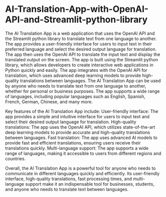 # AI-Translation-App-with-OpenAI-API-and-Streamlit-python-library
The AI Translation App is a web application that uses the OpenAI API and the Streamlit python library to translate text from one language to another. The app provides a user-friendly interface for users to input text in their preferred language and select the desired output language for translation. The app then uses the OpenAI API to translate the input text and display the translated output on the screen.
The app is built using the Streamlit python library, which allows developers to create interactive web applications in Python quickly and easily. The app integrates with the OpenAI API for translation, which uses advanced deep learning models to provide high-quality translations between languages.
The AI Translation App can be used by anyone who needs to translate text from one language to another, whether for personal or business purposes. The app supports a wide range of languages, including popular languages such as English, Spanish, French, German, Chinese, and many more.

Key features of the AI Translation App include:
User-friendly interface: The app provides a simple and intuitive interface for users to input text and select their desired output language for translation.
High-quality translations: The app uses the OpenAI API, which utilizes state-of-the-art deep learning models to provide accurate and high-quality translations between languages.
Fast translation: The app uses advanced AI models to provide fast and efficient translations, ensuring users receive their translations quickly.
Multi-language support: The app supports a wide range of languages, making it accessible to users from different regions and countries.

Overall, the AI Translation App is a powerful tool for anyone who needs to communicate in different languages quickly and efficiently. Its user-friendly interface, high-quality translations, fast processing times, and multi-language support make it an indispensable tool for businesses, students, and anyone who needs to translate text between languages.
